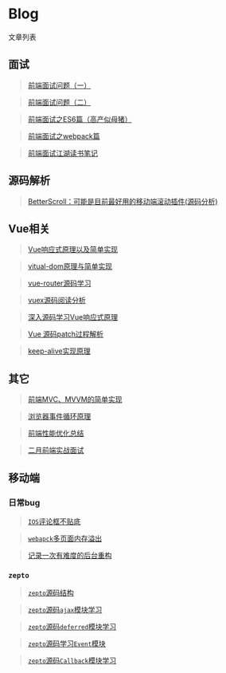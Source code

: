 # Blog


文章列表
## 面试
> [前端面试问题（一）](https://github.com/skychenbo/interviewr/issues/1)

> [前端面试问题（二）](https://github.com/skychenbo/interviewr/issues/2)

> [前端面试之ES6篇（高产似母猪）](https://github.com/skychenbo/interviewr/issues/3)

> [前端面试之webpack篇](https://github.com/skychenbo/interviewr/issues/4)

> [前端面试江湖读书笔记](https://github.com/skychenbo/Blog/issues/8)

## 源码解析
> [BetterScroll：可能是目前最好用的移动端滚动插件(源码分析)](https://github.com/skychenbo/Blog/issues/6)

## Vue相关
> [Vue响应式原理以及简单实现](https://github.com/skychenbo/Blog/issues/9)

> [vitual-dom原理与简单实现](https://github.com/skychenbo/Blog/issues/7)

> [vue-router源码学习](https://github.com/skychenbo/Blog/issues/12)

> [vuex源码阅读分析](https://github.com/skychenbo/Blog/issues/10)

> [深入源码学习Vue响应式原理](https://github.com/skychenbo/Blog/issues/30)

> [Vue 源码patch过程解析](https://github.com/skychenbo/Blog/issues/33)

> [keep-alive实现原理](https://github.com/skychenbo/Blog/issues/34)


## 其它

> [前端MVC、MVVM的简单实现](https://github.com/skychenbo/Blog/issues/11)

> [浏览器事件循环原理](https://github.com/skychenbo/Blog/issues/28)

> [前端性能优化总结](https://github.com/skychenbo/Blog/issues/32)

> [二月前端实战面试](https://github.com/skychenbo/Blog/issues/35)



## 移动端
### 日常bug
> [`IOS`评论框不贴底](https://github.com/skychenbo/Blog/issues/26)

> [`webapck`多页面内存溢出](https://github.com/skychenbo/Blog/issues/27)

> [记录一次有难度的后台重构](https://github.com/skychenbo/Blog/issues/31)


### `zepto`
> [`zepto`源码结构](https://github.com/skychenbo/Blog/issues/20)

> [`zepto`源码`ajax`模块学习](https://github.com/skychenbo/Blog/issues/21)

> [`zepto`源码`deferred`模块学习](https://github.com/skychenbo/Blog/issues/22)

> [`zepto`源码学习`Event`模块](https://github.com/skychenbo/Blog/issues/23)

> [`zepto`源码`Callback`模块学习](https://github.com/skychenbo/Blog/issues/25)
